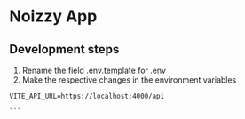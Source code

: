 # Noizzy App

## Development steps

1. Rename the field .env.template for .env
2. Make the respective changes in the environment variables


````
VITE_API_URL=https://localhost:4000/api

```